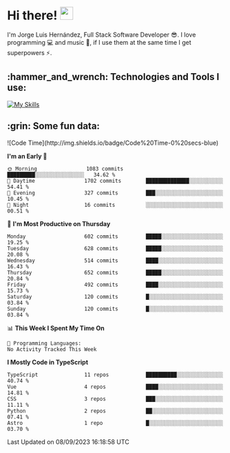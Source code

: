 <h1 align="left">
 <abc>
  <br>Hi there! <img src="https://user-images.githubusercontent.com/42378118/110234147-e3259600-7f4e-11eb-95be-0c4047144dea.gif" width="30"><br>
 </abc>
</h1>

I'm Jorge Luis Hernández, Full Stack Software Developer :sunglasses:. I love programming :computer: and music :musical_score:, if I use them at the same time I get superpowers :zap:. 


<h2 align="left">:hammer_and_wrench: Technologies and Tools I use:</h2>

[![My Skills](https://skillicons.dev/icons?i=js,ts,html,css,py,vue,react,next,nest,postgres,mysql)](https://skillicons.dev)

<h2 align="left">:grin: Some fun data:</h2>
<!--START_SECTION:waka-->
![Code Time](http://img.shields.io/badge/Code%20Time-0%20secs-blue)

**I'm an Early 🐤** 

```text
🌞 Morning                1083 commits        █████████░░░░░░░░░░░░░░░░   34.62 % 
🌆 Daytime                1702 commits        ██████████████░░░░░░░░░░░   54.41 % 
🌃 Evening                327 commits         ███░░░░░░░░░░░░░░░░░░░░░░   10.45 % 
🌙 Night                  16 commits          ░░░░░░░░░░░░░░░░░░░░░░░░░   00.51 % 
```
📅 **I'm Most Productive on Thursday** 

```text
Monday                   602 commits         █████░░░░░░░░░░░░░░░░░░░░   19.25 % 
Tuesday                  628 commits         █████░░░░░░░░░░░░░░░░░░░░   20.08 % 
Wednesday                514 commits         ████░░░░░░░░░░░░░░░░░░░░░   16.43 % 
Thursday                 652 commits         █████░░░░░░░░░░░░░░░░░░░░   20.84 % 
Friday                   492 commits         ████░░░░░░░░░░░░░░░░░░░░░   15.73 % 
Saturday                 120 commits         █░░░░░░░░░░░░░░░░░░░░░░░░   03.84 % 
Sunday                   120 commits         █░░░░░░░░░░░░░░░░░░░░░░░░   03.84 % 
```


📊 **This Week I Spent My Time On** 

```text
💬 Programming Languages: 
No Activity Tracked This Week
```

**I Mostly Code in TypeScript** 

```text
TypeScript               11 repos            ██████████░░░░░░░░░░░░░░░   40.74 % 
Vue                      4 repos             ████░░░░░░░░░░░░░░░░░░░░░   14.81 % 
CSS                      3 repos             ███░░░░░░░░░░░░░░░░░░░░░░   11.11 % 
Python                   2 repos             ██░░░░░░░░░░░░░░░░░░░░░░░   07.41 % 
Astro                    1 repo              █░░░░░░░░░░░░░░░░░░░░░░░░   03.70 % 
```




 Last Updated on 08/09/2023 16:18:58 UTC
<!--END_SECTION:waka-->
